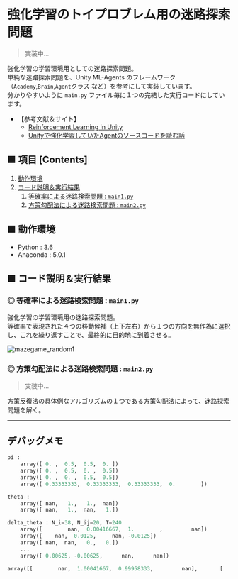# 強化学習のトイプロブレム用の迷路探索問題
> 実装中...

強化学習の学習環境用としての迷路探索問題。<br>
単純な迷路探索問題を、Unity ML-Agents のフレームワーク（`Academy`,`Brain`,`Agent`クラス など）を参考にして実装しています。<br>
分かりやすいように `main.py` ファイル毎に１つの完結した実行コードにしています。<br>

- 【参考文献＆サイト】<br>
    - [Reinforcement Learning in Unity](https://github.com/Unity-Technologies/ml-agents/blob/master/docs/Learning-Environment-Design.md)<br>
    - [Unityで強化学習していたAgentのソースコードを読む話](https://ensekitt.hatenablog.com/entry/2017/12/27/123000)<br> 


## ■ 項目 [Contents]
1. [動作環境](#動作環境)
1. [コード説明＆実行結果](#コード説明＆実行結果)
    1. [等確率による迷路検索問題 : `main1.py`](#コード説明＆実行結果１)
    1. [方策勾配法による迷路検索問題 : `main2.py`](#コード説明＆実行結果２)

<!--
1. [使用するライブラリ](#使用するライブラリ)
1. [使用するデータセット](#使用するデータセット)
1. [背景理論](#背景理論)
    1. [背景理論１](#背景理論１)
    1. [](#)
-->

## ■ 動作環境

- Python : 3.6
- Anaconda : 5.0.1


<!--
<a id="使用するライブラリ"></a>

## ■ 使用するライブラリ


<a id="使用するデータセット"></a>

## ■ 使用するデータセット

-->

<a id="コード説明＆実行結果"></a>

## ■ コード説明＆実行結果

<a id="コード説明＆実行結果１"></a>

### ◎ 等確率による迷路検索問題 : `main1.py`
強化学習の学習環境用の迷路探索問題。<br>
等確率で表現された４つの移動候補（上下左右）から１つの方向を無作為に選択し、これを繰り返すことで、最終的に目的地に到着させる。<br>

![mazegame_random1](https://user-images.githubusercontent.com/25688193/49664161-67e58900-fa94-11e8-8df4-262c46446ddb.gif)<br>


<a id="コード説明＆実行結果２"></a>

### ◎ 方策勾配法による迷路検索問題 : `main2.py`
> 実装中...

方策反復法の具体例なアルゴリズムの１つである方策勾配法によって、迷路探索問題を解く。<br>


---

<!--
<a id="背景理論"></a>

## 背景理論

<a id="背景理論１"></a>

## 背景理論１

-->

## デバッグメモ
```python
pi :
    array([ 0. ,  0.5,  0.5,  0. ])
    array([ 0. ,  0.5,  0. ,  0.5])
    array([ 0. ,  0. ,  0.5,  0.5])
    array([ 0.33333333,  0.33333333,  0.33333333,  0.        ])

theta :
    array([ nan,   1.,   1.,  nan])
    array([ nan,   1.,  nan,   1.])

delta_theta : N_i=38, N_ij=20, T=240
    array([        nan,  0.00416667,  1.        ,         nan])
    array([    nan,  0.0125,     nan, -0.0125])
    array([ nan,  nan,   0.,   0.])
    ...
    array([ 0.00625, -0.00625,      nan,      nan])

array([[        nan,  1.00041667,  0.99958333,         nan],       [        nan,  1.00125   ,         nan,  0.99875   ],       [        nan,         nan,  1.        ,  1.        ],       [ 1.00111111,  0.99861111,  1.00027778,         nan],       [        nan,         nan,  0.99895833,  1.00104167],       [ 1.        ,         nan,         nan,         nan],       [ 1.        ,         nan,         nan,         nan],       [ 1.000625  ,  0.999375  ,         nan,         nan]])

```